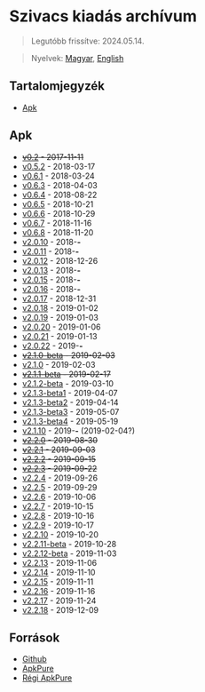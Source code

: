 # Szivacs kiadás archívum

> Legutóbb frissítve: 2024.05.14.

> Nyelvek: [Magyar](README.md), [English](README_en.md)

## Tartalomjegyzék
-   [Apk](#apk)

## Apk

- ~~[v0.2](#apk) - 2017-11-11~~
- [v0.5.2](0.5.2.apk) - 2018-03-17
- [v0.6.1](0.6.1.apk) - 2018-03-24
- [v0.6.3](0.6.3.apk) - 2018-04-03
- [v0.6.4](0.6.4.apk) - 2018-08-22
- [v0.6.5](0.6.5.apk) - 2018-10-21
- [v0.6.6](0.6.6.apk) - 2018-10-29
- [v0.6.7](0.6.7.apk) - 2018-11-16
- [v0.6.8](0.6.8.apk) - 2018-11-20
- [v2.0.10](2.0.10.apk) - 2018-__-__
- [v2.0.11](2.0.11.apk) - 2018-__-__
- [v2.0.12](2.0.12.apk) - 2018-12-26
- [v2.0.13](2.0.13.apk) - 2018-__-__
- [v2.0.15](2.0.15.apk) - 2018-__-__
- [v2.0.16](2.0.16.apk) - 2018-__-__
- [v2.0.17](2.0.10.apk) - 2018-12-31
- [v2.0.18](2.0.18.apk) - 2019-01-02
- [v2.0.19](2.0.19.apk) - 2019-01-03
- [v2.0.20](2.0.20.apk) - 2019-01-06
- [v2.0.21](2.0.21.apk) - 2019-01-13
- [v2.0.22](2.0.22.apk) - 2019-__-__
- ~~[v2.1.0-beta](#apk) - 2019-02-03~~
- [v2.1.0](2.1.0.apk) - 2019-02-03
- ~~[v2.1.1-beta](#apk) - 2019-02-17~~
- [v2.1.2-beta](2.1.2-beta.apk) - 2019-03-10
- [v2.1.3-beta1](2.1.3-beta1.apk) - 2019-04-07
- [v2.1.3-beta2](2.1.3-beta2.apk) - 2019-04-14
- [v2.1.3-beta3](2.1.3-beta3.apk) - 2019-05-07
- [v2.1.3-beta4](2.1.3-beta4.apk) - 2019-05-19
- [v2.1.10](2.1.10.apk) - 2019-__-__ (2019-02-04?)
- ~~[v2.2.0](#apk) - 2019-08-30~~
- ~~[v2.2.1](#apk) - 2019-09-03~~
- ~~[v2.2.2](#apk) - 2019-09-15~~
- ~~[v2.2.3](#apk) - 2019-09-22~~
- [v2.2.4](2.2.4.apk) - 2019-09-26
- [v2.2.5](2.2.5.apk) - 2019-09-29
- [v2.2.6](2.2.6.apk) - 2019-10-06
- [v2.2.7](2.2.7.apk) - 2019-10-15
- [v2.2.8](2.2.8.apk) - 2019-10-16
- [v2.2.9](2.2.9.apk) - 2019-10-17
- [v2.2.10](2.2.10.apk) - 2019-10-20
- [v2.2.11-beta](2.2.11-beta.apk) - 2019-10-28
- [v2.2.12-beta](2.2.12-beta.apk) - 2019-11-03
- [v2.2.13](2.2.13.apk) - 2019-11-06
- [v2.2.14](2.2.14.apk) - 2019-11-10
- [v2.2.15](2.2.15.apk) - 2019-11-11
- [v2.2.16](2.2.16.apk) - 2019-11-16
- [v2.2.17](2.2.17.apk) - 2019-11-24
- [v2.2.18](2.2.18.apk) - 2019-12-09

## Források
- [Github](https://github.com/boapps/Szivacs-Naplo/tags)
- [ApkPure](https://apkpure.com/szivacs-napl%C3%B3-nem-hivatalos-e-napl%C3%B3/io.github.boapps.meSzivacs/versions)
- [Régi ApkPure](https://m.apkpure.com/e-szivacs-nem-hivatalos/io.github.boapps.eSzivacs)